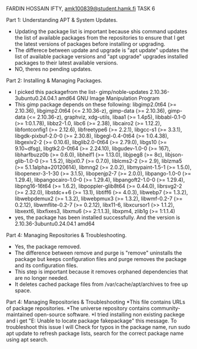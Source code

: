 FARDIN HOSSAIN IFTY, amk100839@student.hamk.fi
TASK 6

Part 1: Understanding APT & System Updates. 
* Updating the package list is important because shis command updates the list of available packages from the repositories to ensure that I get the latest versions of packages before installing or upgrading.
* The differece between update and upgrade is "apt update" updates the list of available package versions and "apt upgrade" upgrades installed packages to their latest available versions.
* NO, theres no pending updates.
  
Part 2: Installing & Managing Packages.
* I picked this packagefrom the list- 
gimp/noble-updates 2.10.36-3ubuntu0.24.04.1 amd64
  GNU Image Manipulation Program
* This gimp package depends on these following:  libgimp2.0t64 (>= 2.10.36), libgimp2.0t64 (<= 2.10.36-z), gimp-data (>= 2.10.36), gimp-data (<= 2.10.36-z), graphviz, xdg-utils, libaa1 (>= 1.4p5), libbabl-0.1-0 (>= 1:0.1.78), libbz2-1.0, libc6 (>= 2.38), libcairo2 (>= 1.12.2), libfontconfig1 (>= 2.12.6), libfreetype6 (>= 2.2.1), libgcc-s1 (>= 3.3.1), libgdk-pixbuf-2.0-0 (>= 2.30.8), libgegl-0.4-0t64 (>= 1:0.4.38), libgexiv2-2 (>= 0.10.6), libglib2.0-0t64 (>= 2.79.0), libgs10 (>= 9.10~dfsg), libgtk2.0-0t64 (>= 2.24.10), libgudev-1.0-0 (>= 167), libharfbuzz0b (>= 0.6.0), libheif1 (>= 1.13.0), libjpeg8 (>= 8c), libjson-glib-1.0-0 (>= 1.5.2), libjxl0.7 (>= 0.7.0), liblcms2-2 (>= 2.9), liblzma5 (>= 5.1.1alpha+20120614), libmng2 (>= 2.0.2), libmypaint-1.5-1 (>= 1.5.0), libopenexr-3-1-30 (>= 3.1.5), libopenjp2-7 (>= 2.0.0), libpango-1.0-0 (>= 1.29.4), libpangocairo-1.0-0 (>= 1.29.4), libpangoft2-1.0-0 (>= 1.29.4), libpng16-16t64 (>= 1.6.2), libpoppler-glib8t64 (>= 0.44.0), librsvg2-2 (>= 2.32.0), libstdc++6 (>= 13.1), libtiff6 (>= 4.0.3), libwebp7 (>= 1.3.2), libwebpdemux2 (>= 1.3.2), libwebpmux3 (>= 1.3.2), libwmf-0.2-7 (>= 0.2.12), libwmflite-0.2-7 (>= 0.2.12), libx11-6, libxcursor1 (>> 1.1.2), libxext6, libxfixes3, libxmu6 (>= 2:1.1.3), libxpm4, zlib1g (>= 1:1.1.4)
* yes, the package has been installed successfully. And the version is 2.10.36-3ubuntu0.24.04.1 amd64

Part 4: Managing Repositories & Troubleshooting.
* Yes, the package removed.
* The difference between remove and purge is "remove" uninstalls the package but keeps configuration files and purge removes the package and its configuration files.
* This step is important because it removes orphaned dependencies that are no longer needed.
* It deletes cached package files from /var/cache/apt/archives to free up space.

Part 4: Managing Repositories & Troubleshooting
*This file contains URLs of package repositories.
*The universe repository contains community-maintained open-source software.
*I tried installing non existing packege and i get "E: Unable to locate package fakepackage" this message. To troubleshoot this issue I will Check for typos in the package name, run sudo apt update to refresh package lists, search for the correct package name using apt search.
